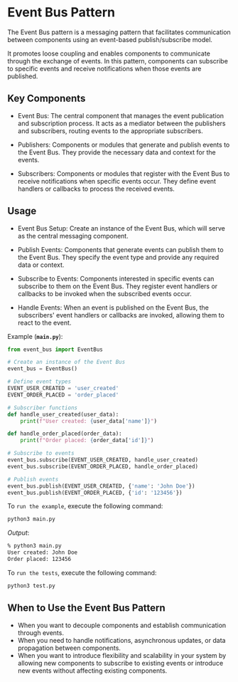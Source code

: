 # Event Bus Pattern

The Event Bus pattern is a messaging pattern that facilitates communication between components using an event-based publish/subscribe model. 

It promotes loose coupling and enables components to communicate through the exchange of events. In this pattern, components can subscribe to specific events and receive notifications when those events are published.

## Key Components
- Event Bus: The central component that manages the event publication and subscription process. It acts as a mediator between the publishers and subscribers, routing events to the appropriate subscribers.

- Publishers: Components or modules that generate and publish events to the Event Bus. They provide the necessary data and context for the events.

- Subscribers: Components or modules that register with the Event Bus to receive notifications when specific events occur. They define event handlers or callbacks to process the received events.

## Usage

- Event Bus Setup: Create an instance of the Event Bus, which will serve as the central messaging component.

- Publish Events: Components that generate events can publish them to the Event Bus. They specify the event type and provide any required data or context.

- Subscribe to Events: Components interested in specific events can subscribe to them on the Event Bus. They register event handlers or callbacks to be invoked when the subscribed events occur.

- Handle Events: When an event is published on the Event Bus, the subscribers' event handlers or callbacks are invoked, allowing them to react to the event.

Example (**`main.py`**):

```python
from event_bus import EventBus

# Create an instance of the Event Bus
event_bus = EventBus()

# Define event types
EVENT_USER_CREATED = 'user_created'
EVENT_ORDER_PLACED = 'order_placed'

# Subscriber functions
def handle_user_created(user_data):
    print(f"User created: {user_data['name']}")

def handle_order_placed(order_data):
    print(f"Order placed: {order_data['id']}")

# Subscribe to events
event_bus.subscribe(EVENT_USER_CREATED, handle_user_created)
event_bus.subscribe(EVENT_ORDER_PLACED, handle_order_placed)

# Publish events
event_bus.publish(EVENT_USER_CREATED, {'name': 'John Doe'})
event_bus.publish(EVENT_ORDER_PLACED, {'id': '123456'})
```

To `run the example`, execute the following command:

```zsh
python3 main.py
```

*Output*:

```zsh
% python3 main.py
User created: John Doe
Order placed: 123456
```

To `run the tests`, execute the following command:
```zsh
python3 test.py
```

## When to Use the Event Bus Pattern
- When you want to decouple components and establish communication through events.
- When you need to handle notifications, asynchronous updates, or data propagation between components.
- When you want to introduce flexibility and scalability in your system by allowing new components to subscribe to existing events or introduce new events without affecting existing components.